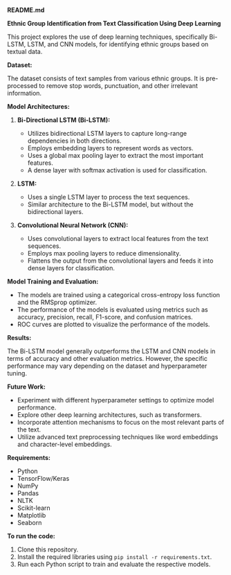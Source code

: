 **README.md**

**Ethnic Group Identification from Text Classification Using Deep Learning**

This project explores the use of deep learning techniques, specifically Bi-LSTM, LSTM, and CNN models, for identifying ethnic groups based on textual data.

**Dataset:**

The dataset consists of text samples from various ethnic groups. It is pre-processed to remove stop words, punctuation, and other irrelevant information.

**Model Architectures:**

1. **Bi-Directional LSTM (Bi-LSTM):**
   - Utilizes bidirectional LSTM layers to capture long-range dependencies in both directions.
   - Employs embedding layers to represent words as vectors.
   - Uses a global max pooling layer to extract the most important features.
   - A dense layer with softmax activation is used for classification.

2. **LSTM:**
   - Uses a single LSTM layer to process the text sequences.
   - Similar architecture to the Bi-LSTM model, but without the bidirectional layers.

3. **Convolutional Neural Network (CNN):**
   - Uses convolutional layers to extract local features from the text sequences.
   - Employs max pooling layers to reduce dimensionality.
   - Flattens the output from the convolutional layers and feeds it into dense layers for classification.

**Model Training and Evaluation:**

- The models are trained using a categorical cross-entropy loss function and the RMSprop optimizer.
- The performance of the models is evaluated using metrics such as accuracy, precision, recall, F1-score, and confusion matrices.
- ROC curves are plotted to visualize the performance of the models.

**Results:**

The Bi-LSTM model generally outperforms the LSTM and CNN models in terms of accuracy and other evaluation metrics. However, the specific performance may vary depending on the dataset and hyperparameter tuning.

**Future Work:**

- Experiment with different hyperparameter settings to optimize model performance.
- Explore other deep learning architectures, such as transformers.
- Incorporate attention mechanisms to focus on the most relevant parts of the text.
- Utilize advanced text preprocessing techniques like word embeddings and character-level embeddings.

**Requirements:**

- Python
- TensorFlow/Keras
- NumPy
- Pandas
- NLTK
- Scikit-learn
- Matplotlib
- Seaborn

**To run the code:**

1. Clone this repository.
2. Install the required libraries using `pip install -r requirements.txt`.
3. Run each Python script to train and evaluate the respective models.
